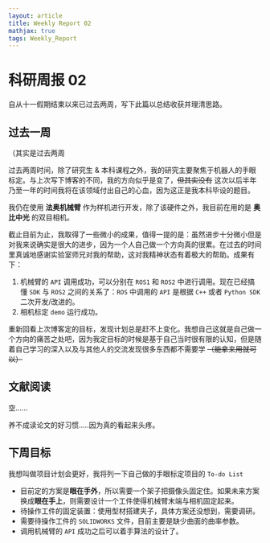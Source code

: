 ```yaml
---
layout: article
title: Weekly Report 02 
mathjax: true
tags: Weekly_Report
---
```


# 科研周报 02

自从十一假期结束以来已过去两周，写下此篇以总结收获并理清思路。

## 过去一周

（其实是过去两周

过去两周时间，除了研究生 & 本科课程之外，我的研究主要聚焦于机器人的手眼标定。与上次写下博客的不同，我的方向似乎是变了，~~但其实没有~~ 这次以后半年乃至一年的时间我将在该领域付出自己的心血，因为这正是我本科毕设的题目。

我仍在使用 **法奥机械臂** 作为样机进行开发，除了该硬件之外，我目前在用的是 **奥比中光** 的双目相机。

截止目前为止，我取得了一些微小的成果，值得一提的是：虽然进步十分微小但是对我来说确实是很大的进步，因为一个人自己做一个方向真的很累。在过去的时间里真诚地感谢实验室师兄对我的帮助，这对我精神状态有着极大的帮助。成果有下：

1. 机械臂的 `API` 调用成功，可以分别在 `ROS1` 和 `ROS2` 中进行调用。现在已经搞懂 `SDK` 与 `ROS2` 之间的关系了：`ROS` 中调用的 `API` 是根据 `C++` 或者 `Python SDK` 二次开发/改进的。
2. 相机标定 `demo` 运行成功。

重新回看上次博客定的目标，发现计划总是赶不上变化。我想自己这就是自己做一个方向的痛苦之处吧，因为我定目标的时候是基于自己当时很有限的认知，但是随着自己学习的深入以及与其他人的交流发现很多东西都不需要学 ~~（能拿来用就可以）~~  

## 文献阅读

空......

养不成读论文的好习惯.....因为真的看起来头疼。

## 下周目标

我想叫做项目计划会更好，我将列一下自己做的手眼标定项目的 `To-do List` 

- 目前定的方案是**眼在手外**，所以需要一个架子把摄像头固定住。如果未来方案换成**眼在手上**，则需要设计一个工件使得机械臂末端与相机固定起来。
- 待操作工件的固定装置：使用型材搭建夹子，具体方案还没想到，需要调研。
- 需要待操作工件的 `SOLIDWORKS` 文件，目前主要是缺少曲面的曲率参数。
- 调用机械臂的 `API` 成功之后可以着手算法的设计了。